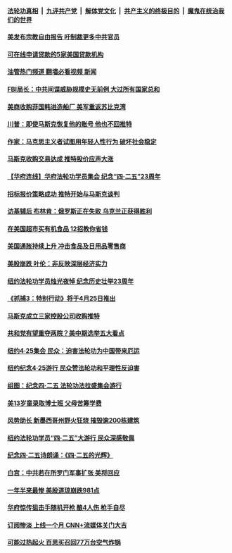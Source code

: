 ####  [法轮功真相](../../../../basic/blob/master/README.md?t=04270131) &nbsp;|&nbsp; [九评共产党](../../../../9ping.md/blob/master/README.md?t=04270131) &nbsp;|&nbsp; [解体党文化](../../../../jtdwh.md/blob/master/README.md?t=04270131)  &nbsp;|&nbsp; [共产主义的终极目的](../../../../gczydzjmd.md/blob/master/README.md?t=04270131) &nbsp;|&nbsp; [魔鬼在统治我们的世界](../../../../mgztzwmdsj.md/blob/master/README.md?t=04270131) 

#### [美发布宗教自由报告 吁制裁更多中共官员](../pages/prog203/a103410573.md?t=04270131) 

#### [可在线申请贷款的5家美国贷款机构](../pages/prog203/a103410534.md?t=04270131) 

#### [油管热门频道 翻墙必看视频 新闻](http://78.141.244.201:81/youtube.html?04270131)


#### [FBI局长：中共间谍威胁规模史无前例 大过所有国家总和](../pages/prog203/a103409940.md?t=04270131) 

#### [美商收购菲国韩进造船厂 美军重返苏比克湾](../pages/prog203/a103410094.md?t=04270131) 

#### [川普：即使马斯克恢复他的账号 他也不回推特](../pages/prog203/a103410067.md?t=04270131) 

#### [作家：马克思主义者试图用年轻人性行为 破坏社会稳定](../pages/prog203/a103409898.md?t=04270131) 

#### [马斯克收购交易达成 推特股价应声大涨](../pages/prog203/a103409860.md?t=04270131) 

#### [【华府连线】华府法轮功学员集会 纪念“四·二五”23周年](../pages/prog203/a103409840.md?t=04270131) 

#### [招标报价策略成功 推特开始与马斯克谈判](../pages/prog203/a103409844.md?t=04270131) 

#### [访基辅后 布林肯：俄罗斯正在失败 乌克兰正获得胜利](../pages/prog203/a103409608.md?t=04270131) 

#### [在美国超市买有机食品 12招教你省钱](../pages/prog203/a103404610.md?t=04270131) 

#### [美国通胀持续上升 冲击食品及日用品零售商](../pages/prog203/a103409558.md?t=04270131) 

#### [美股崩跌 叶伦：非反映深层经济实力](../pages/prog203/a103409272.md?t=04270131) 

#### [纽约法轮功学员烛光夜悼 纪念历史壮举23周年](../pages/prog203/a103409078.md?t=04270131) 

#### [《抓捕3：特别行动》将于4月25日推出](../pages/prog203/a103409070.md?t=04270131) 

#### [马斯克成立三家控股公司收购推特](../pages/prog203/a103409012.md?t=04270131) 

#### [共和党有望重夺两院？美中期选举五大看点](../pages/prog203/a103408992.md?t=04270131) 

#### [纽约4·25集会 民众：迫害法轮功为中国带来厄运](../pages/prog203/a103408835.md?t=04270131) 

#### [纽约纪念4·25游行 民众赞法轮功和平理性反迫害](../pages/prog203/a103408807.md?t=04270131) 

#### [组图：纪念四·二五 法轮功法拉盛集会游行](../pages/prog203/a103408787.md?t=04270131) 

#### [美13岁童录取博士班 父母苦筹学费](../pages/prog203/a103408778.md?t=04270131) 

#### [风势助长 新墨西哥州野火狂烧 摧毁逾200栋建筑](../pages/prog203/a103408735.md?t=04270131) 

#### [纽约法轮功学员“四·二五”大游行 民众深感敬佩](../pages/prog203/a103408468.md?t=04270131) 

#### [纪念四‧二五诗朗诵：《四‧二五的光辉》](../pages/prog203/a103408565.md?t=04270131) 

#### [白宫：中共若在所罗门军事扩张 美将回应](../pages/prog203/a103408245.md?t=04270131) 

#### [一年半来最惨 美股道琼崩跌981点](../pages/prog203/a103408008.md?t=04270131) 

#### [华府惊传狙击手随机开枪 酿4人伤 枪手自尽](../pages/prog203/a103407971.md?t=04270131) 

#### [订阅惨淡 上线一个月 CNN+流媒体关门大吉](../pages/prog203/a103407572.md?t=04270131) 

#### [可能过热起火 百思买召回77万台空气炸锅](../pages/prog203/a103407597.md?t=04270131) 

<img src='http://gfw-breaker.win/goodnews/indexes/prog203.md' width='0px' height='0px'/>
